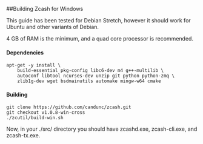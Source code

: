 ##Building Zcash for Windows

This guide has been tested for Debian Stretch, however it should work for Ubuntu and other variants of Debian.

4 GB of RAM is the minimum, and a quad core processor is recommended.

#### Dependencies

    apt-get -y install \
        build-essential pkg-config libc6-dev m4 g++-multilib \
        autoconf libtool ncurses-dev unzip git python python-zmq \
        zlib1g-dev wget bsdmainutils automake mingw-w64 cmake

#### Building

	git clone https://github.com/candunc/zcash.git
	git checkout v1.0.8-win-cross
    ./zcutil/build-win.sh

Now, in your ./src/ directory you should have zcashd.exe, zcash-cli.exe, and zcash-tx.exe.